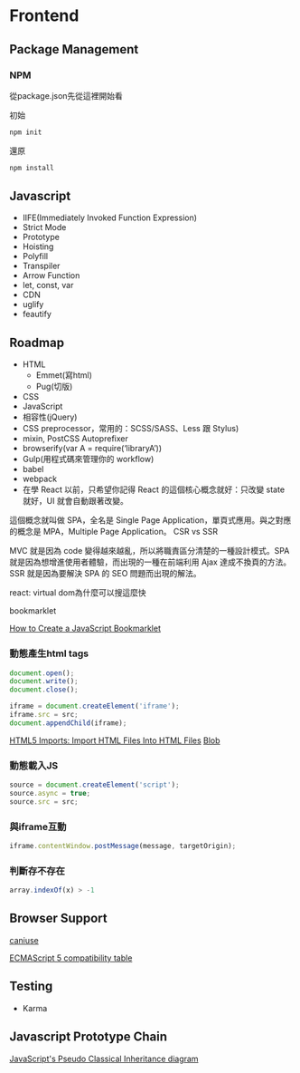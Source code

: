 # Frontend

## Package Management

### NPM

從package.json先從這裡開始看

初始

```bash
npm init
```

還原

```bash
npm install
```

## Javascript

- IIFE(Immediately Invoked Function Expression)
- Strict Mode
- Prototype
- Hoisting
- Polyfill
- Transpiler
- Arrow Function
- let, const, var
- CDN
- uglify
- feautify

## Roadmap

- HTML
  - Emmet(寫html)
  - Pug(切版)
- CSS
- JavaScript
- 相容性(jQuery)
- CSS preprocessor，常用的：SCSS/SASS、Less 跟 Stylus)
- mixin, PostCSS Autoprefixer
- browserify(var A = require(‘libraryA’))
- Gulp(用程式碼來管理你的 workflow)
- babel
- webpack
- 在學 React 以前，只希望你記得 React 的這個核心概念就好：只改變 state 就好，UI 就會自動跟著改變。

這個概念就叫做 SPA，全名是 Single Page Application，單頁式應用。與之對應的概念是 MPA，Multiple Page Application。
CSR vs SSR

MVC 就是因為 code 變得越來越亂，所以將職責區分清楚的一種設計模式。SPA 就是因為想增進使用者體驗，而出現的一種在前端利用 Ajax 達成不換頁的方法。SSR 就是因為要解決 SPA 的 SEO 問題而出現的解法。

react: virtual dom為什麼可以搜這麼快

bookmarklet

[How to Create a JavaScript Bookmarklet](http://www.dev-hq.net/posts/1--create-javascript-bookmarklet)

### 動態產生html tags

```js
document.open();
document.write();
document.close();
```

```js
iframe = document.createElement('iframe');
iframe.src = src;
document.appendChild(iframe);
```

[HTML5 Imports: Import HTML Files Into HTML Files](https://www.jotform.com/blog/html5-imports-import-html-files-into-html-files-83467/)
[Blob](https://developer.mozilla.org/zh-TW/docs/Web/API/Blob)

### 動態載入JS

```js
source = document.createElement('script');
source.async = true;
source.src = src;
```

### 與iframe互動

```js
iframe.contentWindow.postMessage(message, targetOrigin);
```

### 判斷存不存在

```js
array.indexOf(x) > -1
```

## Browser Support

[caniuse](https://caniuse.com/)

[ECMAScript 5 compatibility table](http://kangax.github.io/)

## Testing

- Karma

## Javascript Prototype Chain

[JavaScript's Pseudo Classical Inheritance diagram](https://kenneth-kin-lum.blogspot.com/2012/10/javascripts-pseudo-classical.html?showComment=1484288337339&source=post_page-----54102240a8b4----------------------#c1393503225616140233)
